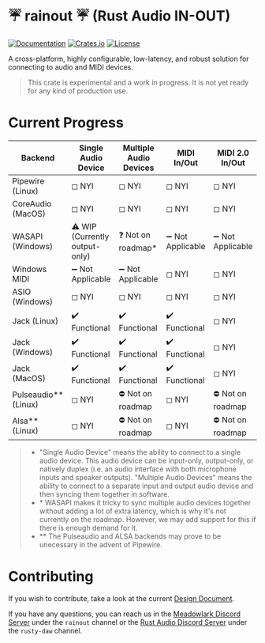 # ☔ rainout ☔ (Rust Audio IN-OUT)
[![Documentation](https://docs.rs/rainout/badge.svg)](https://docs.rs/rainout)
[![Crates.io](https://img.shields.io/crates/v/rainout.svg)](https://crates.io/crates/rainout)
[![License](https://img.shields.io/crates/l/rainout.svg)](https://github.com/MeadowlarkDAW/rainout/blob/main/COPYRIGHT)

A cross-platform, highly configurable, low-latency, and robust solution for connecting to audio and MIDI devices.

> This crate is experimental and a work in progress. It is not yet ready for any kind of production use.

# Current Progress

| Backend              | Single Audio Device            | Multiple Audio Devices  | MIDI In/Out      | MIDI 2.0 In/Out   |
| -----------------    | -------------                  | ------------------      | --------------   | ---------------   |
| Pipewire (Linux)     | ◻ NYI                          | ◻ NYI                   | ◻ NYI             | ◻ NYI             |
| CoreAudio (MacOS)    | ◻ NYI                          | ◻ NYI                   | ◻ NYI             | ◻ NYI             |
| WASAPI (Windows)     | ⚠️ WIP (Currently output-only) | ❓ Not on roadmap*       | ➖ Not Applicable | ➖ Not Applicable |
| Windows MIDI         | ➖ Not Applicable              | ➖ Not Applicable        | ◻ NYI             | ◻ NYI             |
| ASIO (Windows)       | ◻ NYI                          | ◻ NYI                   | ◻ NYI             | ◻ NYI             |
| Jack (Linux)         | ✔️ Functional                  | ✔️ Functional            | ✔️ Functional     | ◻ NYI             |
| Jack (Windows)       | ✔️ Functional                  | ✔️ Functional            | ✔️ Functional     | ◻ NYI             |
| Jack (MacOS)         | ✔️ Functional                  | ✔️ Functional            | ✔️ Functional     | ◻ NYI             |
| Pulseaudio** (Linux) | ◻ NYI                          | ⛔ Not on roadmap       | ◻ NYI             | ⛔ Not on roadmap  |
| Alsa** (Linux)       | ◻ NYI                          | ⛔ Not on roadmap       | ◻ NYI             | ⛔ Not on roadmap  |

> - "Single Audio Device" means the ability to connect to a single audio device. This audio device can be input-only, output-only, or natively duplex (i.e. an audio interface with both microphone inputs and speaker outputs). "Multiple Audio Devices" means the ability to connect to a separate input and output audio device and then syncing them together in software.
> - \* WASAPI makes it tricky to sync multiple audio devices together without adding a lot of extra latency, which is why it's not currently on the roadmap. However, we may add support for this if there is enough demand for it.
> - ** The Pulseaudio and ALSA backends may prove to be unecessary in the advent of Pipewire.

# Contributing

If you wish to contribute, take a look at the current [Design Document].

If you have any questions, you can reach us in the [Meadowlark Discord Server] under the `rainout` channel or the [Rust Audio Discord Server] under the `rusty-daw` channel.

[Design Document]: ./DESIGN_DOC.md
[Meadowlark Discord Server]: https://discord.gg/2W3Xvc8wy4
[Rust Audio Discord Server]: https://discord.gg/Qs2Zwtf9Gf
